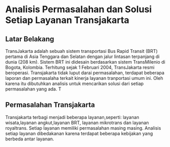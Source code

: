 # Analisis Permasalahan dan Solusi Setiap Layanan Transjakarta
## Latar Belakang
TransJakarta adalah sebuah sistem transportasi Bus Rapid Transit (BRT) pertama di Asia Tenggara dan Selatan dengan jalur lintasan terpanjang di dunia (208 km). Sistem BRT ini didesain berdasarkan sistem TransMilenio di Bogota, Kolombia. Terhitung sejak 1 Februari 2004, TransJakarta resmi beroperasi. Transjakarta tidak luput darai permasalahan, terdapat beberapa laporan dan permasalaha terkait kinerja layanan tranportasi umum ini. Oleh karena itu dibutuhkan analisis untuk mencarikan solusi dari setiap permasalahan yang ada. T
## Permasalahan Transjakarta
Transjakarta terbagi menjadi beberapa layanan,seperti: layanan wisata,layanan angkut,layanan BRT, layanan mikrotrans dan layanan royaltrans. Setiap layanan memiliki permasalahan masing masing. Analisis setiap layanan dibedakanan karena terdapat beberapa kebijakan yang berbeda antar layanan.

